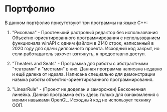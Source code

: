 # Портфолио

В данном портфолио присутствуют три программы на языке C++:

1. "Рисовака" - Простенький растровый редактор без использования Объектно-ориентированного программирования с использованием функционала winAPI с одним файлом в 2140 строк, написанный в 2020 году для сдачи дипломного проекта.
Исходный код закрыт, но если работадатель захочет взглянуть, я предоставлю доступ.

2. "Theaters and Seats" - Программа для работы с абстрактными "театрами" и "местами" в них. Данная программа написана недавно и ещё далека от идеала. Написана специально для демонстрации навыка работы объектно-ориентированного программирования.

3. "LinearRule" - (Проект не доделан и заморожен) Бесконечная линейка. Данная программа есть здесь только для ознакомления с моими навыками OpenGL. Исходный код не использует технику ООП.  

